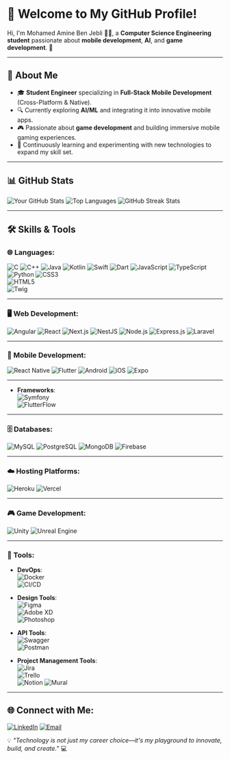 # 👋 Welcome to My GitHub Profile!

Hi, I'm Mohamed Amine Ben Jebli 👨‍💻, a **Computer Science Engineering student** passionate about **mobile development**, **AI**, and **game development**. 🚀

---

## 🌟 About Me

- 🎓 **Student Engineer** specializing in **Full-Stack Mobile Development** (Cross-Platform & Native).
- 🔍 Currently exploring **AI/ML** and integrating it into innovative mobile apps.
- 🎮 Passionate about **game development** and building immersive mobile gaming experiences.
- 🌱 Continuously learning and experimenting with new technologies to expand my skill set.

---
## 📊 GitHub Stats

![Your GitHub Stats](https://github-readme-stats.vercel.app/api?username=aminebenjebli&show_icons=true&theme=radical)
![Top Languages](https://github-readme-stats.vercel.app/api/top-langs/?username=aminebenjebli&layout=compact&theme=radical)
![GitHub Streak Stats](https://streak-stats.demolab.com?user=aminebenjebli&theme=radical&hide_border=true)

---
## 🛠 Skills & Tools

### 🌐 Languages:
![C](https://img.shields.io/badge/-C-00599C?style=flat&logo=c)
![C++](https://img.shields.io/badge/-C++-00599C?style=flat&logo=c%2B%2B)
![Java](https://img.shields.io/badge/-Java-007396?style=flat&logo=java)
![Kotlin](https://img.shields.io/badge/-Kotlin-0095D5?style=flat&logo=kotlin)
![Swift](https://img.shields.io/badge/-Swift-FA7343?style=flat&logo=swift)
![Dart](https://img.shields.io/badge/-Dart-0175C2?style=flat&logo=dart)
![JavaScript](https://img.shields.io/badge/-JavaScript-F7DF1E?style=flat&logo=javascript)
![TypeScript](https://img.shields.io/badge/-TypeScript-007ACC?style=flat&logo=typescript)
![Python](https://img.shields.io/badge/-Python-3776AB?style=flat&logo=python)
![CSS3](https://img.shields.io/badge/-CSS3-1572B6?style=flat&logo=css3&logoColor=white)  
![HTML5](https://img.shields.io/badge/-HTML5-E34F26?style=flat&logo=html5&logoColor=white)  
![Twig](https://img.shields.io/badge/-Twig-339933?style=flat&logo=twig&logoColor=white)

---

### 🖥️ Web Development:
![Angular](https://img.shields.io/badge/-Angular-DD0031?style=flat&logo=angular)
![React](https://img.shields.io/badge/-React-61DAFB?style=flat&logo=react)
![Next.js](https://img.shields.io/badge/-Next.js-000000?style=flat&logo=next.js)
![NestJS](https://img.shields.io/badge/-NestJS-E0234E?style=flat&logo=nestjs)
![Node.js](https://img.shields.io/badge/-Node.js-339933?style=flat&logo=node.js)
![Express.js](https://img.shields.io/badge/-Express.js-000000?style=flat&logo=express)
![Laravel](https://img.shields.io/badge/-Laravel-FF2D20?style=flat&logo=laravel)

---

### 📱 Mobile Development:
![React Native](https://img.shields.io/badge/-React_Native-61DAFB?style=flat&logo=react)
![Flutter](https://img.shields.io/badge/-Flutter-02569B?style=flat&logo=flutter)
![Android](https://img.shields.io/badge/-Android-3DDC84?style=flat&logo=android)
![iOS](https://img.shields.io/badge/-iOS-000000?style=flat&logo=apple)
![Expo](https://img.shields.io/badge/-Expo-000020?style=flat&logo=expo)

---

- **Frameworks**:  
  ![Symfony](https://img.shields.io/badge/-Symfony-000000?style=flat&logo=symfony)  
  ![FlutterFlow](https://img.shields.io/badge/-FlutterFlow-02569B?style=flat&logo=flutter)

---

### 🗄️ Databases:
![MySQL](https://img.shields.io/badge/-MySQL-4479A1?style=flat&logo=mysql)
![PostgreSQL](https://img.shields.io/badge/-PostgreSQL-336791?style=flat&logo=postgresql)
![MongoDB](https://img.shields.io/badge/-MongoDB-47A248?style=flat&logo=mongodb)
![Firebase](https://img.shields.io/badge/-Firebase-FFCA28?style=flat&logo=firebase)

---

### ☁️ Hosting Platforms:
![Heroku](https://img.shields.io/badge/-Heroku-430098?style=flat&logo=heroku)
![Vercel](https://img.shields.io/badge/-Vercel-000000?style=flat&logo=vercel)

---

### 🎮 Game Development:
![Unity](https://img.shields.io/badge/-Unity-000000?style=flat&logo=unity)
![Unreal Engine](https://img.shields.io/badge/-Unreal_Engine-313131?style=flat&logo=unreal-engine)

---

### 🔧 Tools:
- **DevOps**:  
  ![Docker](https://img.shields.io/badge/-Docker-2496ED?style=flat&logo=docker)  
  ![CI/CD](https://img.shields.io/badge/-CI/CD-000000?style=flat&logo=githubactions)

- **Design Tools**:  
  ![Figma](https://img.shields.io/badge/-Figma-F24E1E?style=flat&logo=figma)  
  ![Adobe XD](https://img.shields.io/badge/-Adobe_XD-FF61F6?style=flat&logo=adobe-xd)  
  ![Photoshop](https://img.shields.io/badge/-Adobe_Photoshop-31A8FF?style=flat&logo=adobe-photoshop)

- **API Tools**:  
  ![Swagger](https://img.shields.io/badge/-Swagger-85EA2D?style=flat&logo=swagger)  
  ![Postman](https://img.shields.io/badge/-Postman-FF6C37?style=flat&logo=postman)

- **Project Management Tools**:  
  ![Jira](https://img.shields.io/badge/-Jira-0052CC?style=flat&logo=jira)  
  ![Trello](https://img.shields.io/badge/-Trello-0079BF?style=flat&logo=trello)  
  ![Notion](https://img.shields.io/badge/-Notion-000000?style=flat&logo=notion)
  ![Mural](https://img.shields.io/badge/-Mural-FF3366?style=flat&logo=mural&logoColor=white)



---
## 🌐 Connect with Me:

[![LinkedIn](https://img.shields.io/badge/-LinkedIn-blue?style=flat&logo=linkedin)](https://linkedin.com/in/ben-jebli-amine)
[![Email](https://img.shields.io/badge/-Email-red?style=flat&logo=gmail)](Mohamedamine.benjebli@esprit.tn)

💡 _"Technology is not just my career choice—it's my playground to innovate, build, and create."_ 💻
